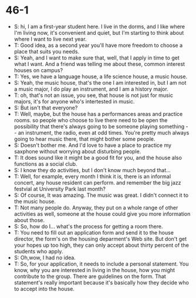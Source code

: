 # 46-1
+ S: hi, I am a first-year student here. I live in the dorms, and I like where I'm living now, it's convenient and quiet, but I'm starting to think about where I want to live next year.
+ T: Good idea, as a second year you'll have more freedom to choose a place that suits you needs.
+ S: Yeah, and I want to make sure that, well, that I apply in time to get what I want. And a friend was telling me about these, common interest houses on campus?
+ T: Yes, we have a language house, a life science house, a music house.
+ S: Yeah, the music house, that's the one I am interested in, but I am not a music major, I do play an instrument, and I am a history major.
+ T: oh, that's not an issue, you see, that house is not just for music majors, it's for anyone who's intertested in music.
+ S: But isn't that everyone?
+ T: Well, maybe, but the house has a performances areas and practice rooms. so people who choose to live there need to be open the possibility that there's always going to be someone playing something -- an instrument, the radio, even at odd times. You're pretty much always going to hear music there, that might bother some people.
+ S: Doesn't bother me. And I'd love to have a place to practice my saxphone without worrying about disturbing people.
+ T: It does sound like it might be a good fit for you, and the house also functions as a social club.
+ S: I know they do activities, but I don't know much beyond that...
+ T: Well, for example, every month I think it is, there is an informal concert, any house resident can perform. and remember the big jazz festvial at University Park last month?
+ S: Of course, It was amazing. The music was great. I didn't connect it to the music house.
+ T: Not many people do. Anyway, they put on a whole range of other activities as well, someone at the house could give you more information about those.
+ S: So, how do I... what's the process for getting a room there.
+ T: You need to fill out an application form and send it to the house director, the form's on the housing deparment's Web site. But don't get your hopes up too high, they can only accept about thirty percent of the students who apply.
+ S: Oh,wow, I had no idea.
+ T: So, for your application, it needs to include a personal statement. You know, why you are interested in living in the house, how you might contribute to the group. There are guidelines on the form. That statement's really important because it's basically how they decide who to accept into the house.